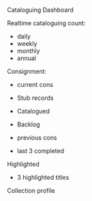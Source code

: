Cataloguing Dashboard

Realtime cataloguing count:
  - daily
  - weekly
  - monthly
  - annual

Consignment:
  - current cons
  -   Stub records
  -   Catalogued
  -   Backlog
    
  - previous cons
  -   last 3 completed

Highlighted
- 3 highlighted titles

Collection profile
